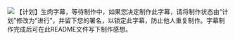![](pic.jpg)
【计划】生肉字幕，等待制作中，如果您决定制作此字幕，请将制作状态由“计划”修改为“进行”，并留下您的署名，以锁定此字幕，防止他人重复制作。字幕制作完成后可在此README文件写下制作感想。
